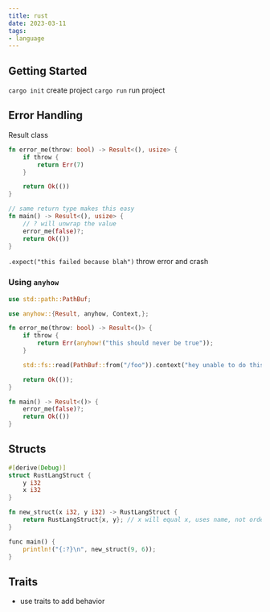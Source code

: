 ```yaml
---
title: rust
date: 2023-03-11
tags:
- language
---
```


## Getting Started

`cargo init` create project
`cargo run` run project

## Error Handling

Result class

```rust
fn error_me(throw: bool) -> Result<(), usize> {
    if throw {
        return Err(7)
    }

    return Ok(())
}

// same return type makes this easy
fn main() -> Result<(), usize> {
    // ? will unwrap the value
    error_me(false)?;
    return Ok(())
}
```

`.expect("this failed because blah")` throw error and crash

### Using `anyhow`

```rust
use std::path::PathBuf;

use anyhow::{Result, anyhow, Context,};

fn error_me(throw: bool) -> Result<()> {
    if throw {
        return Err(anyhow!("this should never be true"));
    }

    std::fs::read(PathBuf::from("/foo")).context("hey unable to do this")?;

    return Ok(());
}

fn main() -> Result<()> {
    error_me(false)?;
    return Ok(())
}
```

## Structs

```rust
#[derive(Debug)]
struct RustLangStruct {
    y i32
    x i32
}

fn new_struct(x i32, y i32) -> RustLangStruct {
    return RustLangStruct{x, y}; // x will equal x, uses name, not order
}

func main() {
    println!("{:?}\n", new_struct(9, 6));
}
```

## Traits

- use traits to add behavior